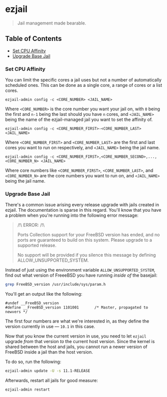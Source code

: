 # ezjail

> Jail management made bearable.

## Table of Contents

* [Set CPU Affinity](#set-cpu-affinity)
* [Upgrade Base Jail](#upgrade-base-jail)

### Set CPU Affinity
You can limit the specific cores a jail uses but not a number of automatically scheduled ones. This can be done as a single core, a range of cores or a list cores.
```
ezjail-admin config -c <CORE_NUMBER> <JAIL_NAME>
```
Where `<CORE_NUMBER>` is the core number you want your jail on, with `0` being the first and `n-1` being the last should you have `n` cores, and `<JAIL_NAME>` being the name of the ezjail-managed jail you want to set the affinity of.

```
ezjail-admin config -c <CORE_NUMBER_FIRST>-<CORE_NUMBER_LAST> <JAIL_NAME>
```
Where `<CORE_NUMBER_FIRST>` and `<CORE_NUMBER_LAST>` are the first and last cores you want to run on respectively, and `<JAIL_NAME>` being the jail name.

```
ezjail-admin config -c <CORE_NUMBER_FIRST>,<CORE_NUMBER_SECOND>,...,<CORE_NUMBER_N> <JAIL_NAME>
```

Where core numbers like `<CORE_NUMBER_FIRST>`, `<CORE_NUMBER_LAST>`, and `<CORE_NUMBER_N>` are the core numbers you want to run on, and `<JAIL_NAME>` being the jail name.

### Upgrade Base Jail

There's a common issue arising every release upgrade with jails created in ezjail. The documentation is sparse in this regard. You'll know that you have a problem when you're running into the following error message:

> /!\ ERROR: /!\
>
> Ports Collection support for your FreeBSD version has ended, and no ports are
> guaranteed to build on this system. Please upgrade to a supported release.
>
> No support will be provided if you silence this message by defining
> ALLOW_UNSUPPORTED_SYSTEM.

Instead of just using the environment variable `ALLOW_UNSUPPORTED_SYSTEM`, find out what version of FreeeBSD you have running *inside of* the basejail:

```sh
grep FreeBSD_version /usr/include/sys/param.h
```

You'll get an output like the following:

```
#undef __FreeBSD_version
#define __FreeBSD_version 1101001       /* Master, propagated to newvers */
```

The first four numbers are what we're interested in, as they define the version currently in use — `10.1` in this case.

Now that you know the current version in use, you need to let `ezjail` upgrade *from* that version *to* the current host version. Since the kernel is shared between the host and jails, you cannot run a newer version of FreeBSD inside a jail than the host version.

To do so, run the following:

```sh
ezjail-admin update -U -s 11.1-RELEASE
```

Afterwards, restart all jails for good measure:

```sh
ezjail-admin restart
```
